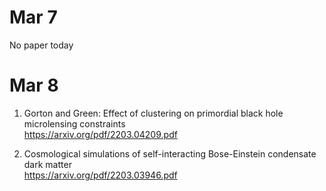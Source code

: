 # Mar 7
No paper today

# Mar 8
1. Gorton and Green: Effect of clustering on primordial black hole microlensing constraints \
https://arxiv.org/pdf/2203.04209.pdf

2. Cosmological simulations of self-interacting Bose-Einstein condensate dark matter \
https://arxiv.org/pdf/2203.03946.pdf
